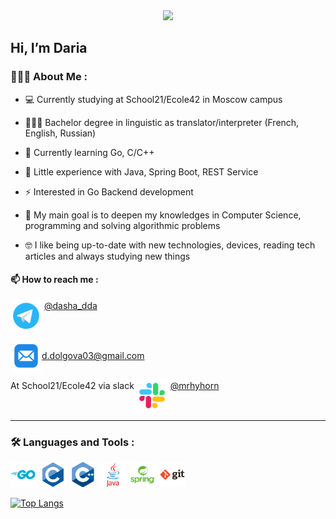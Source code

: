 <div id="header" align="center">
 <!--- src:https://media.giphy.com/media/1sgetPM00wWqJpVUTl/giphy.gif ---->
<img src="https://github.com/D-Dashka/D-Dashka/blob/main/imgs/coding_in_progress.gif" width="300">
</div>

## Hi, I’m Daria

### 👩🏻‍💻 About Me :

- 💻 Currently studying at School21/Ecole42 in Moscow campus

- 🧑🏻‍🎓 Bachelor degree in linguistic as translator/interpreter (French, English, Russian)

- 👀 Currently learning Go, C/C++

- 📖 Little experience with Java, Spring Boot, REST Service

- ⚡️ Interested in Go Backend development

- 🎯 My main goal is to deepen my knowledges in Computer Science, programming and solving algorithmic problems

- 🤓 I like being up-to-date with new technologies, devices, reading tech articles and always studying new things

#### 📫 How to reach me :

<!--- src:https://icons8.com/ ---->

<div style="margin-bottom: 5px">
 <img align="top" src="imgs/telegram-app.svg"> 
  <a href="https://t.me/dasha_dda">@dasha_dda</a>
</div>

<p></p>

<div style="display: flex; align-items: center; margin-bottom: 5px">
 <img align="top" src="imgs/mail-25.svg"> 
  <a href="mailto:d.dolgova03@gmail.com">d.dolgova03@gmail.com</a>
</div>

<p></p>

<div>
 <span>At School21/Ecole42 via slack</span>
 <img align="top" wodth="25" src="imgs/slack-new-25.svg"> 
  <a href="">@mrhyhorn</a>
</div>

<hr>

### 🛠 Languages and Tools :

<div>
  <img src="https://github.com/devicons/devicon/blob/master/icons/go/go-original-wordmark.svg" title="Go" alt="Go" width="40" height="40"/>&nbsp;
  <img src="https://github.com/devicons/devicon/blob/master/icons/c/c-original.svg" title="C" alt="C" width="40" height="40"/>&nbsp;
  <img src="https://github.com/devicons/devicon/blob/master/icons/cplusplus/cplusplus-original.svg" title="CPLUSPLUS" alt="CPLUSPLUS" width="40" height="40"/>&nbsp;
  <img src="https://github.com/devicons/devicon/blob/master/icons/java/java-original-wordmark.svg" title="Java" alt="Java" width="40" height="40"/>&nbsp;
 <img src="https://github.com/devicons/devicon/blob/master/icons/spring/spring-original-wordmark.svg" title="Spring" alt="Spring" width="40" height="40"/>&nbsp;
 <img src="https://github.com/devicons/devicon/blob/master/icons/git/git-original-wordmark.svg" title="Git" **alt="Git" width="40" height="40"/>
</div>

<p></p>

[![Top Langs](https://github-readme-stats-sigma-five.vercel.app/api/top-langs/?username=D-Dashka&layout=compact&theme=radical)](https://github.com/anuraghazra/github-readme-stats)

<!---
D-Dashka/D-Dashka is a ✨ special ✨ repository because its `README.md` (this file) appears on your GitHub profile.
You can click the Preview link to take a look at your changes.
--->

